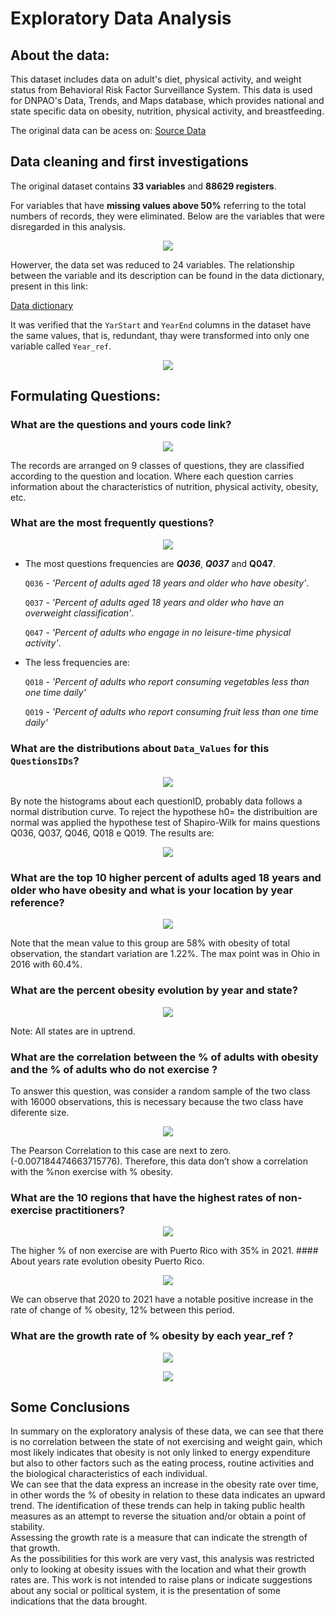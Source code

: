 # Exploratory Data Analysis
## About the data:
This dataset includes data on adult's diet, physical activity, and weight status from Behavioral Risk Factor Surveillance System. This data is used for DNPAO's Data, Trends, and Maps database, which provides national and state specific data on obesity, nutrition, physical activity, and breastfeeding.

The original data can be acess on: [Source Data](https://catalog.data.gov/dataset/nutrition-physical-activity-and-obesity-behavioral-risk-factor-surveillance-system)

## Data cleaning and first investigations
The original dataset contains **33 variables** and **88629 registers**.

For variables that have **missing values above 50%** referring to the total numbers of records, they were eliminated. Below are the variables that were disregarded in this analysis.
<p align="center">
  <img src="img_examples/loss_variables.png">
</p>

Howerver, the data set was reduced to 24 variables. The relationship between the variable and its description can be found in the data dictionary, present in this link: 

[Data dictionary](https://chronicdata.cdc.gov/Nutrition-Physical-Activity-and-Obesity/Nutrition-Physical-Activity-and-Obesity-Behavioral/hn4x-zwk7)

It was verified that the `YarStart` and `YearEnd` columns in the dataset have the same values, that is, redundant, thay were transformed into only one variable called `Year_ref`.  
<p align="center">
  <img src="img_examples/variables.png">
</p>

## Formulating Questions: 
### What are the questions and yours code link? 
<p align="center">
  <img src="img_examples/id_question.png">
</p>

The records are arranged on 9 classes of questions, they are classified according to the question and location. Where each question carries information about the characteristics of nutrition, physical activity, obesity, etc.

### What are the most frequently questions?  
<p align="center">
  <img src="img_examples/frequent_question.png">
</p>

- The most questions frequencies are ***Q036***, ***Q037*** and **Q047**.
    
    `Q036` - *'Percent of adults aged 18 years and older who have obesity'*.
    
    `Q037` - *'Percent of adults aged 18 years and older who have an overweight classification'*.
    
    `Q047` - *'Percent of adults who engage in no leisure-time physical activity'*.
    
- The less frequencies are:
    
    `Q018` - *'Percent of adults who report consuming vegetables less than one time daily'*
    
    `Q019` - *'Percent of adults who report consuming fruit less than one time daily'*
   
### What are the distributions about `Data_Values` for this `QuestionsIDs`? 
<p align="center">
  <img src="img_examples/distribuitons.png">
</p>  
By note the histograms about each questionID, probably data follows a normal distribution curve. To reject the hypothese h0= the distribuition are normal was applied the hypothese test of Shapiro-Wilk for mains questions Q036, Q037, Q046, Q018 e Q019. The results are:
<p align="center">
  <img src="img_examples/tests.png">
</p>

### What are the top 10 higher percent of adults aged 18 years and older who have obesity and what is your location by year reference? 
<p align="center">
  <img src="img_examples/top10_obesity.png">
</p>
Note that the mean value to this group are 58% with obesity of total observation, the standart variation are 1.22%. The max point was in Ohio in 2016 with 60.4%. 

### What are the percent obesity evolution by year and state?
<p align="center">
  <img src="img_examples/evolution.png">
</p>
Note: All states are in uptrend. 

### What are the correlation between the % of adults with obesity and the % of adults who do not exercise ?
To answer this question, was consider a random sample of the two class with 16000 observations, this is necessary because the two class have diferente size.
<p align="center">
  <img src="img_examples/correlation.png">
</p>  
The Pearson Correlation to this case are next to zero. (-0.007184474663715776). Therefore, this data don’t show a correlation with the %non exercise with % obesity. 

### What are the 10 regions that have the highest rates of non-exercise practitioners?
<p align="center">
  <img src="img_examples/top10_no_exercise.png">
</p> 
The higher % of non exercise are with Puerto Rico with 35% in 2021.
#### About years rate evolution obesity Puerto Rico.
<p align="center">
  <img src="img_examples/evolution_pr.png">
</p> 
We can observe that 2020 to 2021 have a notable positive increase in the rate of change of % obesity, 12% between this period.

### What are the  growth rate of % obesity by each year_ref ?
<p align="center">
  <img src="img_examples/top_10_rate.png">
</p> 
<p align="center">
  <img src="img_examples/top_10_rates_boesity.png">
</p> 

## Some Conclusions
In summary on the exploratory analysis of these data, we can see that there is no correlation between the state of not exercising and weight gain, which most likely indicates that obesity is not only linked to energy expenditure but also to other factors such as the eating process, routine activities and the biological characteristics of each individual.  
We can see that the data express an increase in the obesity rate over time, in other words the % of obesity in relation to these data indicates an upward trend. The identification of these trends can help in taking public health measures as an attempt to reverse the situation and/or obtain a point of stability.  
Assessing the growth rate is a measure that can indicate the strength of that growth.  
As the possibilities for this work are very vast, this analysis was restricted only to looking at obesity issues with the location and what their growth rates are. This work is not intended to raise plans or indicate suggestions about any social or political system, it is the presentation of some indications that the data brought.



